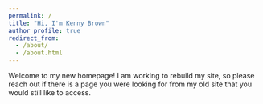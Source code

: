 ```yaml
---
permalink: /
title: "Hi, I'm Kenny Brown"
author_profile: true
redirect_from: 
  - /about/
  - /about.html
---
```


Welcome to my new homepage! I am working to rebuild my site, so please reach out if there is a page you were looking for from my old site that you would still like to access.
